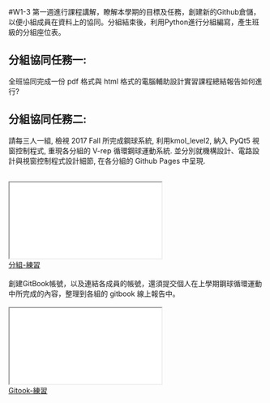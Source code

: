 #W1-3
第一週進行課程講解，瞭解本學期的目標及任務，創建新的Github倉儲，以便小組成員在資料上的協同。分組結束後，利用Python進行分組編寫，產生班級的分組座位表。
## 分組協同任務一:
全班協同完成一份 pdf 格式與 html 格式的電腦輔助設計實習課程總結報告如何進行?
## 分組協同任務二:
請每三人一組, 檢視 2017 Fall 所完成鋼球系統, 利用kmol_level2, 納入 PyQt5 視窗控制程式, 重現各分組的 V-rep 循環鋼球運動系統. 並分別就機構設計、電路設計與視窗控制程式設計細節, 在各分組的 Github Pages 中呈現.
</br>
</br>
<iframe src=\\\"https://www.youtube.com/watch?v=ntJZYp6JEH4&feature=youtu.be\\\" style=\\\"border: 0; top: 0; left: 0; width: 100%; height: 100%; position: absolute;\\\" allowfullscreen scrolling=\\\"no\\\"></iframe>
</br>
<a href="https://www.youtube.com/watch?v=ntJZYp6JEH4&feature=youtu.be">分組-練習</a>
</br>
</br>
創建GitBook帳號，以及連結各成員的帳號，還須提交個人在上學期鋼球循環運動中所完成的內容，整理到各組的 gitbook 線上報告中。
</br>
</br>
<iframe src=\\\"https://www.youtube.com/watch?v=s4uJ4q6QHos&feature=youtu.be\\\" style=\\\"border: 0; top: 0; left: 0; width: 100%; height: 100%; position: absolute;\\\" allowfullscreen scrolling=\\\"no\\\"></iframe>
</br>
<a href="https://www.youtube.com/watch?v=s4uJ4q6QHos&feature=youtu.be">Gitook-練習</a>
